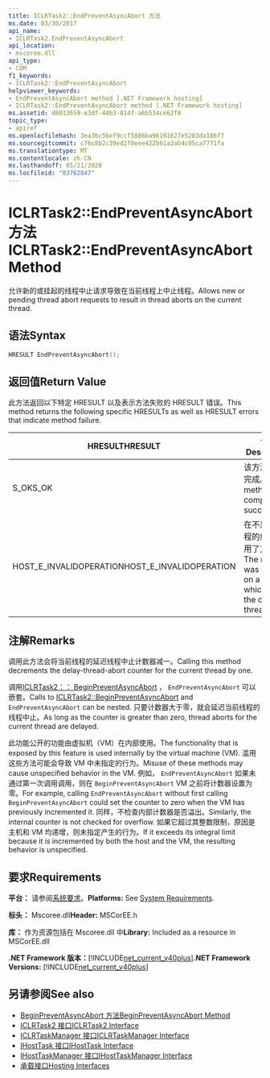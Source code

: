 ```yaml
---
title: ICLRTask2::EndPreventAsyncAbort 方法
ms.date: 03/30/2017
api_name:
- ICLRTask2.EndPreventAsyncAbort
api_location:
- mscoree.dll
api_type:
- COM
f1_keywords:
- ICLRTask2::EndPreventAsyncAbort
helpviewer_keywords:
- EndPreventAsyncAbort method [.NET Framework hosting]
- ICLRTask2::EndPreventAsyncAbort method [.NET Framework hosting]
ms.assetid: d8013659-e3df-44b3-814f-a6b534ce62f8
topic_type:
- apiref
ms.openlocfilehash: 3ea36c56ef9ccf5886ba96191627e5283da186f7
ms.sourcegitcommit: c76c8b2c39ed2f0eee422b61a2ab4c05ca7771fa
ms.translationtype: MT
ms.contentlocale: zh-CN
ms.lasthandoff: 05/21/2020
ms.locfileid: "83762847"
---
```

# <a name="iclrtask2endpreventasyncabort-method"></a><span data-ttu-id="a4c4b-102">ICLRTask2::EndPreventAsyncAbort 方法</span><span class="sxs-lookup"><span data-stu-id="a4c4b-102">ICLRTask2::EndPreventAsyncAbort Method</span></span>
<span data-ttu-id="a4c4b-103">允许新的或挂起的线程中止请求导致在当前线程上中止线程。</span><span class="sxs-lookup"><span data-stu-id="a4c4b-103">Allows new or pending thread abort requests to result in thread aborts on the current thread.</span></span>  
  
## <a name="syntax"></a><span data-ttu-id="a4c4b-104">语法</span><span class="sxs-lookup"><span data-stu-id="a4c4b-104">Syntax</span></span>  
  
```cpp  
HRESULT EndPreventAsyncAbort();  
```  
  
## <a name="return-value"></a><span data-ttu-id="a4c4b-105">返回值</span><span class="sxs-lookup"><span data-stu-id="a4c4b-105">Return Value</span></span>  
 <span data-ttu-id="a4c4b-106">此方法返回以下特定 HRESULT 以及表示方法失败的 HRESULT 错误。</span><span class="sxs-lookup"><span data-stu-id="a4c4b-106">This method returns the following specific HRESULTs as well as HRESULT errors that indicate method failure.</span></span>  
  
|<span data-ttu-id="a4c4b-107">HRESULT</span><span class="sxs-lookup"><span data-stu-id="a4c4b-107">HRESULT</span></span>|<span data-ttu-id="a4c4b-108">说明</span><span class="sxs-lookup"><span data-stu-id="a4c4b-108">Description</span></span>|  
|-------------|-----------------|  
|<span data-ttu-id="a4c4b-109">S_OK</span><span class="sxs-lookup"><span data-stu-id="a4c4b-109">S_OK</span></span>|<span data-ttu-id="a4c4b-110">该方法已成功完成。</span><span class="sxs-lookup"><span data-stu-id="a4c4b-110">The method completed successfully.</span></span>|  
|<span data-ttu-id="a4c4b-111">HOST_E_INVALIDOPERATION</span><span class="sxs-lookup"><span data-stu-id="a4c4b-111">HOST_E_INVALIDOPERATION</span></span>|<span data-ttu-id="a4c4b-112">在不是当前线程的线程上调用了方法。</span><span class="sxs-lookup"><span data-stu-id="a4c4b-112">The method was called on a thread which is not the current thread.</span></span>|  
  
## <a name="remarks"></a><span data-ttu-id="a4c4b-113">注解</span><span class="sxs-lookup"><span data-stu-id="a4c4b-113">Remarks</span></span>  
 <span data-ttu-id="a4c4b-114">调用此方法会将当前线程的延迟线程中止计数器减一。</span><span class="sxs-lookup"><span data-stu-id="a4c4b-114">Calling this method decrements the delay-thread-abort counter for the current thread by one.</span></span>  
  
 <span data-ttu-id="a4c4b-115">调用[ICLRTask2：： BeginPreventAsyncAbort](iclrtask2-beginpreventasyncabort-method.md) ， `EndPreventAsyncAbort` 可以嵌套。</span><span class="sxs-lookup"><span data-stu-id="a4c4b-115">Calls to [ICLRTask2::BeginPreventAsyncAbort](iclrtask2-beginpreventasyncabort-method.md) and `EndPreventAsyncAbort` can be nested.</span></span> <span data-ttu-id="a4c4b-116">只要计数器大于零，就会延迟当前线程的线程中止。</span><span class="sxs-lookup"><span data-stu-id="a4c4b-116">As long as the counter is greater than zero, thread aborts for the current thread are delayed.</span></span>  
  
 <span data-ttu-id="a4c4b-117">此功能公开的功能由虚拟机（VM）在内部使用。</span><span class="sxs-lookup"><span data-stu-id="a4c4b-117">The functionality that is exposed by this feature is used internally by the virtual machine (VM).</span></span> <span data-ttu-id="a4c4b-118">滥用这些方法可能会导致 VM 中未指定的行为。</span><span class="sxs-lookup"><span data-stu-id="a4c4b-118">Misuse of these methods may cause unspecified behavior in the VM.</span></span> <span data-ttu-id="a4c4b-119">例如， `EndPreventAsyncAbort` 如果未通过第一次调用调用，则在 `BeginPreventAsyncAbort` VM 之前将计数器设置为零。</span><span class="sxs-lookup"><span data-stu-id="a4c4b-119">For example, calling `EndPreventAsyncAbort` without first calling `BeginPreventAsyncAbort` could set the counter to zero when the VM has previously incremented it.</span></span> <span data-ttu-id="a4c4b-120">同样，不检查内部计数器是否溢出。</span><span class="sxs-lookup"><span data-stu-id="a4c4b-120">Similarly, the internal counter is not checked for overflow.</span></span> <span data-ttu-id="a4c4b-121">如果它超过其整数限制，原因是主机和 VM 均递增，则未指定产生的行为。</span><span class="sxs-lookup"><span data-stu-id="a4c4b-121">If it exceeds its integral limit because it is incremented by both the host and the VM, the resulting behavior is unspecified.</span></span>  
  
## <a name="requirements"></a><span data-ttu-id="a4c4b-122">要求</span><span class="sxs-lookup"><span data-stu-id="a4c4b-122">Requirements</span></span>  
 <span data-ttu-id="a4c4b-123">**平台：** 请参阅[系统要求](../../get-started/system-requirements.md)。</span><span class="sxs-lookup"><span data-stu-id="a4c4b-123">**Platforms:** See [System Requirements](../../get-started/system-requirements.md).</span></span>  
  
 <span data-ttu-id="a4c4b-124">**标头：** Mscoree.dll</span><span class="sxs-lookup"><span data-stu-id="a4c4b-124">**Header:** MSCorEE.h</span></span>  
  
 <span data-ttu-id="a4c4b-125">**库：** 作为资源包括在 Mscoree.dll 中</span><span class="sxs-lookup"><span data-stu-id="a4c4b-125">**Library:** Included as a resource in MSCorEE.dll</span></span>  
  
 <span data-ttu-id="a4c4b-126">**.NET Framework 版本：**[!INCLUDE[net_current_v40plus](../../../../includes/net-current-v40plus-md.md)]</span><span class="sxs-lookup"><span data-stu-id="a4c4b-126">**.NET Framework Versions:** [!INCLUDE[net_current_v40plus](../../../../includes/net-current-v40plus-md.md)]</span></span>  
  
## <a name="see-also"></a><span data-ttu-id="a4c4b-127">另请参阅</span><span class="sxs-lookup"><span data-stu-id="a4c4b-127">See also</span></span>

- [<span data-ttu-id="a4c4b-128">BeginPreventAsyncAbort 方法</span><span class="sxs-lookup"><span data-stu-id="a4c4b-128">BeginPreventAsyncAbort Method</span></span>](iclrtask2-beginpreventasyncabort-method.md)
- [<span data-ttu-id="a4c4b-129">ICLRTask2 接口</span><span class="sxs-lookup"><span data-stu-id="a4c4b-129">ICLRTask2 Interface</span></span>](iclrtask2-interface.md)
- [<span data-ttu-id="a4c4b-130">ICLRTaskManager 接口</span><span class="sxs-lookup"><span data-stu-id="a4c4b-130">ICLRTaskManager Interface</span></span>](iclrtaskmanager-interface.md)
- [<span data-ttu-id="a4c4b-131">IHostTask 接口</span><span class="sxs-lookup"><span data-stu-id="a4c4b-131">IHostTask Interface</span></span>](ihosttask-interface.md)
- [<span data-ttu-id="a4c4b-132">IHostTaskManager 接口</span><span class="sxs-lookup"><span data-stu-id="a4c4b-132">IHostTaskManager Interface</span></span>](ihosttaskmanager-interface.md)
- [<span data-ttu-id="a4c4b-133">承载接口</span><span class="sxs-lookup"><span data-stu-id="a4c4b-133">Hosting Interfaces</span></span>](hosting-interfaces.md)
